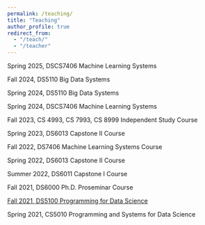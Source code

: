 ```yaml
---
permalink: /teaching/
title: "Teaching"
author_profile: true
redirect_from: 
  - "/teach/"
  - "/teacher"
---
```


Spring 2025, DSCS7406 Machine Learning Systems

Fall 2024, DS5110 Big Data Systems

Spring 2024, DS5110 Big Data Systems

Spring 2024, DSCS7406 Machine Learning Systems​

Fall 2023, CS 4993, CS 7993, CS 8999 Independent Study Course

Spring 2023, DS6013 Capstone II Course 

Fall 2022, DS7406 Machine Learning Systems Course 

Spring 2022, DS6013 Capstone II Course

Summer 2022, DS6011 Capstone I Course

Fall 2021, DS6000 Ph.D. Proseminar Course

[Fall 2021, DS5100 Programming for Data Science](https://judyfox09.github.io//DS5100/)

Spring 2021, CS5010 Programming and Systems for Data Science

